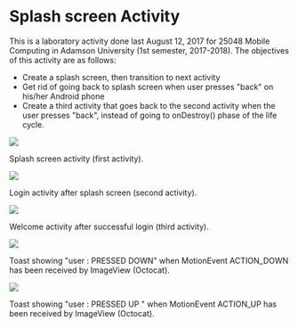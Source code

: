 # Splash screen Activity #

This is a laboratory activity done last August 12, 2017 for 25048 Mobile Computing in Adamson University (1st semester, 2017-2018). The objectives of this activity are as follows:

* Create a splash screen, then transition to next activity
* Get rid of going back to splash screen when user presses "back" on his/her Android phone
* Create a third activity that goes back to the second activity when the user presses "back", instead of going to onDestroy() phase of the life cycle.

![](figures/figure-1.png)

Splash screen activity (first activity).

![](figures/figure-2.png)

Login activity after splash screen (second activity).

![](figures/figure-3.png)

Welcome activity after successful login (third activity).

![](figures/figure-4.png)

Toast showing "user : PRESSED DOWN" when MotionEvent ACTION_DOWN has been received by ImageView (Octocat).

![](figures/figure-5.png)

Toast showing "user : PRESSED UP " when MotionEvent ACTION_UP has been received by ImageView (Octocat).
